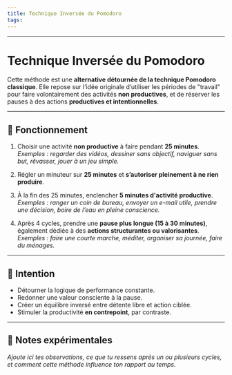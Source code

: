 ```yaml
---
title: Technique Inversée du Pomodoro
tags:
---
```

---

# Technique Inversée du Pomodoro

Cette méthode est une **alternative détournée de la technique Pomodoro classique**. Elle repose sur l’idée originale d’utiliser les périodes de "travail" pour faire volontairement des activités **non productives**, et de réserver les pauses à des actions **productives et intentionnelles**.

---

## 🔄 Fonctionnement

1. Choisir une activité **non productive** à faire pendant **25 minutes**.  
   _Exemples : regarder des vidéos, dessiner sans objectif, naviguer sans but, rêvasser, jouer à un jeu simple._

2. Régler un minuteur sur **25 minutes** et **s’autoriser pleinement à ne rien produire**.

3. À la fin des 25 minutes, enclencher **5 minutes d'activité productive**.  
   _Exemples : ranger un coin de bureau, envoyer un e-mail utile, prendre une décision, boire de l’eau en pleine conscience._

4. Après 4 cycles, prendre une **pause plus longue (15 à 30 minutes)**, également dédiée à des **actions structurantes ou valorisantes**.  
   _Exemples : faire une courte marche, méditer, organiser sa journée, faire du ménages._

---

## 🎯 Intention

- Détourner la logique de performance constante.
- Redonner une valeur consciente à la pause.
- Créer un équilibre inversé entre détente libre et action ciblée.
- Stimuler la productivité **en contrepoint**, par contraste.

---

## 🧪 Notes expérimentales

_Ajoute ici tes observations, ce que tu ressens après un ou plusieurs cycles, et comment cette méthode influence ton rapport au temps._
